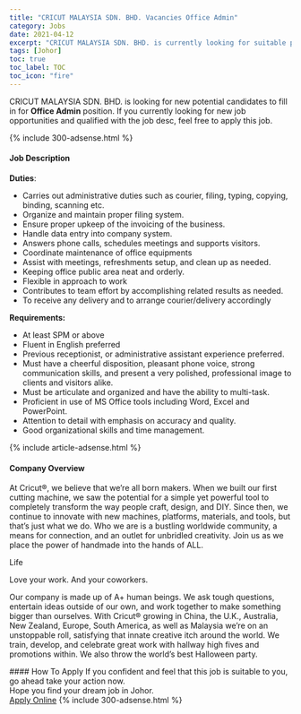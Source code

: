 ```yaml
---
title: "CRICUT MALAYSIA SDN. BHD. Vacancies Office Admin" 
category: Jobs 
date: 2021-04-12 
excerpt: "CRICUT MALAYSIA SDN. BHD. is currently looking for suitable person to fill in the Office Admin which based in Johor" 
tags: [Johor] 
toc: true 
toc_label: TOC 
toc_icon: "fire" 
--- 
```


<p>CRICUT MALAYSIA SDN. BHD. is looking for new potential candidates to fill in for <b>Office Admin</b> position. If you currently looking for new job opportunities and qualified with the job desc, feel free to apply this job.
</p>{% include 300-adsense.html %} 
<div><div><h4>Job Description</h4></div><div><div><span><div><p><strong>Duties</strong>:</p><ul><li>Carries out administrative duties such as courier, filing, typing, copying, binding, scanning etc.</li><li>Organize and maintain proper filing system.</li><li>Ensure proper upkeep of the invoicing of the business.</li><li>Handle data entry into company system.</li><li>Answers phone calls, schedules meetings and supports visitors.</li><li>Coordinate maintenance of office equipments</li><li>Assist with meetings, refreshments setup, and clean up as needed.</li><li>Keeping office public area neat and orderly.</li><li>Flexible in approach to work</li><li>Contributes to team effort by accomplishing related results as needed.</li><li>To receive any delivery and to arrange courier/delivery accordingly</li></ul><p><strong>Requirements:</strong></p><ul><li>At least SPM or above</li><li>Fluent in English preferred</li><li>Previous receptionist, or administrative assistant experience preferred.</li><li>Must have a cheerful disposition, pleasant phone voice, strong communication skills, and present a very polished, professional image to clients and visitors alike.</li><li>Must be articulate and organized and have the ability to multi-task.</li><li>Proficient in use of MS Office tools including Word, Excel and PowerPoint.</li><li>Attention to detail with emphasis on accuracy and quality.</li><li>Good organizational skills and time management.</li></ul></div></span></div></div></div> 
{% include article-adsense.html %} 
<div><div><h4>Company Overview</h4></div><div><div><span><div><p>At Cricut&#174;, we believe that we&#8217;re all born makers. When we built our first cutting machine, we saw the potential for a simple yet powerful tool to completely transform the way people craft, design, and DIY. Since then, we continue to innovate with new machines, platforms, materials, and tools, but that&#8217;s just what we do. Who we are is a bustling worldwide community, a means for connection, and an outlet for unbridled creativity. Join us as we place the power of handmade into the hands of ALL.</p><p>Life</p><p>Love your work. And your coworkers.</p><p>Our company is made up of A+ human beings. We ask tough questions, entertain ideas outside of our own, and work together to make something bigger than ourselves. With Cricut&#174; growing in China, the U.K., Australia, New Zealand, Europe, South America, as well as Malaysia we&#8217;re on an unstoppable roll, satisfying that innate creative itch around the world. We train, develop, and celebrate great work with hallway high fives and promotions within. We also throw the world&#8217;s best Halloween party.</p></div></span></div></div></div> 
#### How To Apply 
If you confident and feel that this job is suitable to you, go ahead take your action now. <br/> 
Hope you find your dream job in Johor. <br/> 
<a href="https://www.jobstreet.com.my/en/job/office-admin-4534726?jobId=jobstreet-my-job-4534726&" class="btn btn--info" target="_blank" rel="nofollow noopenner">Apply Online</a> 
{% include 300-adsense.html %} 